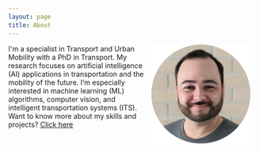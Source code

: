 ```yaml
---
layout: page
title: About
---
```


<img style="float: right;" width="200" hspace="15" src="img/tamagusko-circle.png"> I'm a specialist in Transport and Urban Mobility with a PhD in Transport. My research focuses on artificial intelligence (AI) applications in transportation and the mobility of the future. I’m especially interested in machine learning (ML) algorithms, computer vision, and intelligent transportation systems (ITS).
Want to know more about my skills and projects? [Click here](https://tamagusko.github.io/cv)
